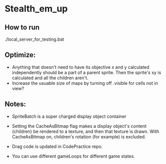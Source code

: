 Stealth_em_up
=============

## How to run
./local_server_for_testing.bat

## Optimize:
* Anything that doesn't need to have its objective x and y calculated independently should be a part of a parent sprite.  Then the sprite's xy is calculated and all the children aren't.
* Increase the usuable size of maps by turning off .visible for cells not in view?

## Notes:
* SpriteBatch is a super charged display object container
* Setting the CacheAsBitmap flag makes a display object's content (children) be rendered to a texture, and then that texture is drawn.  With CacheAsBitmap on, children's rotation (for example) is excluded.

* Drag code is updated in CodePractice repo.
* You can use different gameLoops for different game states.
